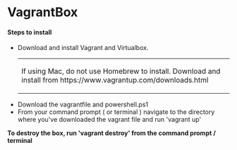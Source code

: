 # VagrantBox

<h4> Steps to install </h4>
<ul>
  <li> Download and install Vagrant and Virtualbox.
    <table>
      <tr>
        <td>
          <p> If using Mac, do not use Homebrew to install. Download and install from https://www.vagrantup.com/downloads.html </p>
        </td>
      </tr>
    </table>
  </li>
  <li>
    Download the vagrantfile and powershell.ps1
  </li>
  <li>
    From your command prompt ( or terminal ) navigate to the directory where you've downloaded the vagrant file and run 'vagrant up'
  </li>
</ul>

<b> To destroy the box, run 'vagrant destroy' from the command prompt / terminal </b>
